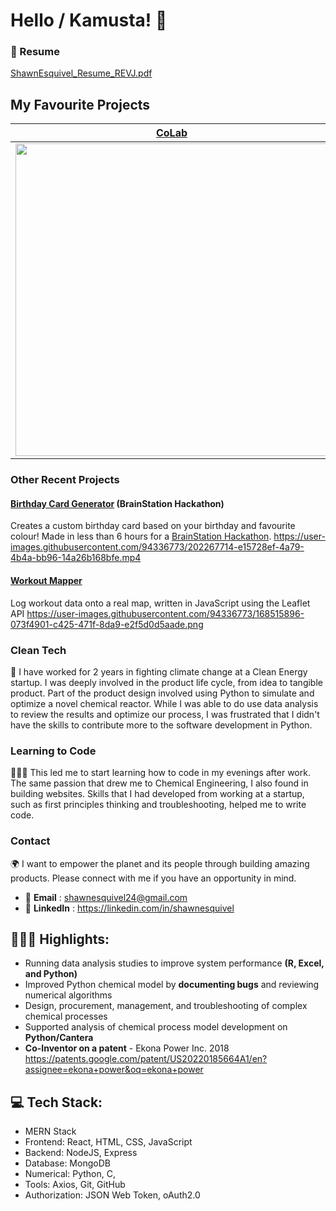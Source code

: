 # Hello / Kamusta! 👋 

### 📄 Resume
[ShawnEsquivel_Resume_REVJ.pdf](https://github.com/shawnesquivel/shawnesquivel/files/10024583/ShawnEsquivel_Resume_REVJ.pdf)

## My Favourite Projects
**[CoLab](https://github.com/shawnesquivel/CoLab)**            |  **[CryptoX](https://github.com/shawnesquivel/cryptox)**
:-------------------------:|:-------------------------:
<img src="https://user-images.githubusercontent.com/94336773/202241557-bd88f608-8926-4e1a-9a35-982b2e8ebd7b.png" width="500"> | <img src="https://user-images.githubusercontent.com/94336773/168397708-691fedab-1945-42d4-bd91-efd1facb8788.png" width="500"> 

### Other Recent Projects
#### [Birthday Card Generator](https://github.com/Lala0419/mini) (BrainStation Hackathon)
Creates a custom birthday card based on your birthday and favourite colour! Made in less than 6 hours for a [BrainStation Hackathon](http://brainstation.io/).
https://user-images.githubusercontent.com/94336773/202267714-e15728ef-4a79-4b4a-bb96-14a26b168bfe.mp4

#### [Workout Mapper](https://github.com/shawnesquivel/workout-logger)
Log workout data onto a real map, written in JavaScript using the Leaflet API
https://user-images.githubusercontent.com/94336773/168515896-073f4901-c425-471f-8da9-e2f5d0d5aade.png


### Clean Tech
🌱 I have worked for 2 years in fighting climate change at a Clean Energy startup. I was deeply involved in the product life cycle, from idea to tangible product. Part of the product design involved using Python to simulate and optimize a novel chemical reactor. While I was able to do use data analysis to review the results and optimize our process, I was frustrated that I didn't have the skills to contribute more to the software development in Python.

### Learning to Code
👨🏽‍💻 This led me to start learning how to code in my evenings after work. The same passion that drew me to Chemical Engineering, I also found in building websites.  Skills that I had developed from working at a startup, such as first principles thinking and troubleshooting, helped me to write code. 

### Contact
🌍 I want to empower the planet and its people through building amazing products. Please connect with me if you have an opportunity in mind. 
- 📧 **Email** : shawnesquivel24@gmail.com
- 🔗 **LinkedIn** : https://linkedin.com/in/shawnesquivel

## 👨🏽‍💻 Highlights:
- Running data analysis studies to improve system performance **(R, Excel, and Python)**
- Improved Python chemical model by **documenting bugs** and reviewing numerical algorithms 
- Design, procurement, management, and troubleshooting of complex chemical processes
- Supported analysis of chemical process model development on **Python/Cantera**
- **Co-Inventor on a patent** - Ekona Power Inc. 2018  https://patents.google.com/patent/US20220185664A1/en?assignee=ekona+power&oq=ekona+power

## 💻 Tech Stack:
- MERN Stack 
- Frontend: React, HTML, CSS, JavaScript
- Backend: NodeJS, Express
- Database: MongoDB
- Numerical: Python, C, 
- Tools: Axios, Git, GitHub
- Authorization: JSON Web Token, oAuth2.0

